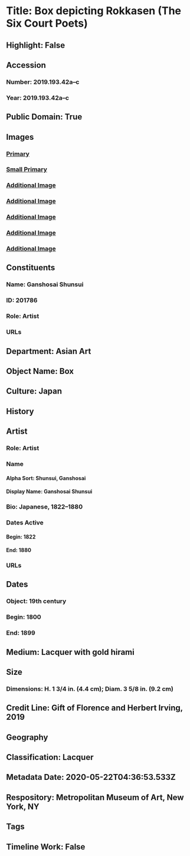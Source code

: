 # Title: Box depicting Rokkasen (The Six Court Poets)
## Highlight: False
## Accession
### Number: 2019.193.42a–c
### Year: 2019.193.42a–c
## Public Domain: True
## Images
### [Primary](https://images.metmuseum.org/CRDImages/as/original/LC-TR_335_31a_e_2018_sr1-001.jpg)
### [Small Primary](https://images.metmuseum.org/CRDImages/as/web-large/LC-TR_335_31a_e_2018_sr1-001.jpg)
### [Additional Image](https://images.metmuseum.org/CRDImages/as/original/LC-TR_335_31a_e_2018_sr1-002.jpg)
### [Additional Image](https://images.metmuseum.org/CRDImages/as/original/LC-TR_335_31a_e_2018_sr1-003.jpg)
### [Additional Image](https://images.metmuseum.org/CRDImages/as/original/LC-TR_335_31a_e_2018_sr1-004.jpg)
### [Additional Image](https://images.metmuseum.org/CRDImages/as/original/LC-TR_335_31a_e_2018_sr1-005.jpg)
### [Additional Image](https://images.metmuseum.org/CRDImages/as/original/LC-TR_335_31a_e_2018_sr1-006.jpg)
## Constituents
### Name: Ganshosai Shunsui
### ID: 201786
### Role: Artist
### URLs
## Department: Asian Art
## Object Name: Box
## Culture: Japan
## History
## Artist
### Role: Artist
### Name
#### Alpha Sort: Shunsui, Ganshosai
#### Display Name: Ganshosai Shunsui
### Bio: Japanese, 1822–1880
### Dates Active
#### Begin: 1822
#### End: 1880
### URLs
## Dates
### Object: 19th century
### Begin: 1800
### End: 1899
## Medium: Lacquer with gold hirami
## Size
### Dimensions: H. 1 3/4 in. (4.4 cm); Diam. 3 5/8 in. (9.2 cm)
## Credit Line: Gift of Florence and Herbert Irving, 2019
## Geography
## Classification: Lacquer
## Metadata Date: 2020-05-22T04:36:53.533Z
## Respository: Metropolitan Museum of Art, New York, NY
## Tags
## Timeline Work: False